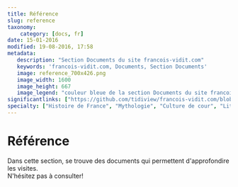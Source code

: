 ```yaml
---
title: Référence
slug: reference
taxonomy:
    category: [docs, fr]
date: 15-01-2016
modified: 19-08-2016, 17:58
metadata:
   description: "Section Documents du site francois-vidit.com"
   keywords: 'francois-vidit.com, Documents, Section Documents'
   image: reference_700x426.png
   image_width: 1600
   image_height: 667
   image_legend: "couleur bleue de la section Documents du site francois-vidit.com"
significantlinks: ["https://github.com/tidiview/francois-vidit.com/blob/develop/user/sites/docs/pages/01.reference/chapter.fr.md"]
specialty: ["Histoire de France", "Mythologie", "Culture de cour", "Littérature de l'Empire Romain", "Littérature romaine impériale"]
---
```


# Référence

Dans cette section, se trouve des documents qui permettent d'approfondire les visites.  
N'hésitez pas à consulter!